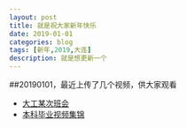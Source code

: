 ```yaml
---
layout: post
title: 就是祝大家新年快乐
date: 2019-01-01
categories: blog
tags: [新年,2019,大连]
description: 就是想更新一个
---
```

##20190101，最近上传了几个视频，供大家观看
- [大工某次班会](https://www.bilibili.com/video/av39135311/)
- [本科毕业视频集锦](https://www.bilibili.com/video/av39765933/)
